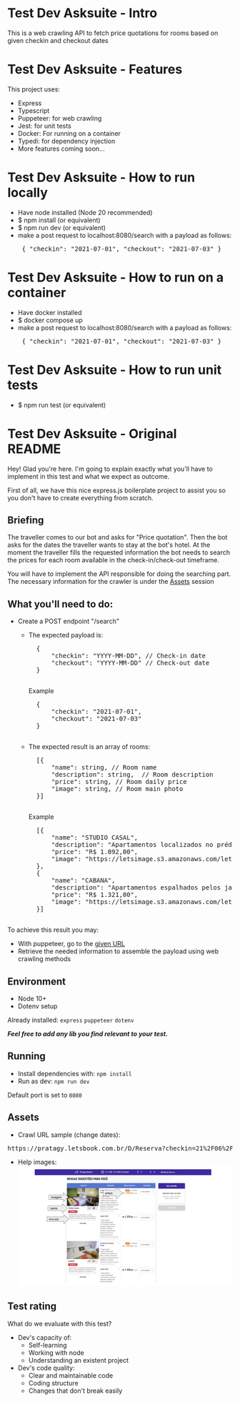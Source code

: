 # Test Dev Asksuite - Intro
This is a web crawling API to fetch price quotations for rooms based on given checkin and checkout dates

# Test Dev Asksuite - Features

This project uses:
* Express
* Typescript
* Puppeteer: for web crawling
* Jest: for unit tests
* Docker: For running on a container
* Typedi: for dependency injection
* More features coming soon...

# Test Dev Asksuite - How to run locally
* Have node installed (Node 20 recommended)
* $ npm install (or equivalent)
* $ npm run dev (or equivalent)
* make a post request to localhost:8080/search with a payload as follows:
        <pre>
        {
            "checkin": "2021-07-01", 
            "checkout": "2021-07-03"
        }
        </pre>

# Test Dev Asksuite - How to run on a container
* Have docker installed
* $ docker compose up
* make a post request to localhost:8080/search with a payload as follows:
        <pre>
        {
            "checkin": "2021-07-01", 
            "checkout": "2021-07-03"
        }
        </pre>


# Test Dev Asksuite - How to run unit tests
* $ npm run test (or equivalent)




# Test Dev Asksuite - Original README

Hey! Glad you're here.
I'm going to explain exactly what you'll have to implement in this test and what we expect as outcome.

First of all, we have this nice express.js boilerplate project to assist you so you don't have to create everything from scratch.

## Briefing
The traveller comes to our bot and asks for "Price quotation". Then the bot asks for the dates the traveller wants to 
stay at the bot's hotel.
At the moment the traveller fills the requested information the bot needs to search the prices for each room available in the check-in/check-out 
timeframe.

You will have to implement the API responsible for doing the searching part.
The necessary information for the crawler is under the [Assets](#assets) session

## What you'll need to do:
* Create a POST endpoint "/search"
    * The expected payload is:
    
        <pre>
        {
            "checkin": "YYYY-MM-DD", // Check-in date
            "checkout": "YYYY-MM-DD" // Check-out date
        }
        </pre>
        
       Example
       
        <pre>
        {
            "checkin": "2021-07-01", 
            "checkout": "2021-07-03"
        }
        </pre>
        
    * The expected result is an array of rooms:
    
        <pre>
        [{
            "name": string, // Room name
            "description": string,  // Room description
            "price": string, // Room daily price
            "image": string, // Room main photo
        }]
        </pre>
        
        Example
        
        <pre>
        [{
            "name": "STUDIO CASAL",
            "description": "Apartamentos localizados no prédio principal do Resort, próximos a recepção e a área de convivência, com vista para área de estacionamento não possuem varanda. Acomoda até 1 adulto e 1 criança ou 2 adultos", 
            "price": "R$ 1.092,00",
            "image": "https://letsimage.s3.amazonaws.com/letsbook/193/quartos/30/fotoprincipal.jpg"
        },
        {
            "name": "CABANA",
            "description": "Apartamentos espalhados pelos jardins do Resort, com vista jardim possuem varanda. Acomoda até 4 adultos ou 3 adultos e 1 criança ou 2 adultos e 2 criança ou 1 adulto e 3 crianças, em duas camas casal.", 
            "price": "R$ 1.321,00",
            "image": "https://letsimage.s3.amazonaws.com/letsbook/193/quartos/32/fotoprincipal.jpg"
        }]
        </pre>
        
To achieve this result you may:

* With puppeteer, go to the [given URL](#assets)
* Retrieve the needed information to assemble the payload using web crawling methods

## Environment
* Node 10+
* Dotenv setup

Already installed: `express` `puppeteer` `dotenv`

**_Feel free to add any lib you find relevant to your test._**


## Running
* Install dependencies with: `npm install`
* Run as dev: `npm run dev`

Default port is set to `8080`

## Assets
* Crawl URL sample (change dates): 
<pre>https://pratagy.letsbook.com.br/D/Reserva?checkin=21%2F06%2F2022&checkout=25%2F06%2F2022&cidade=&hotel=12&adultos=2&criancas=&destino=Pratagy+Beach+Resort+All+Inclusive&promocode=&tarifa=&mesCalendario=6%2F14%2F2022</pre>
* Help images:
![sample_1](assets/sample_1.png)

## Test rating
What do we evaluate with this test?

* Dev's capacity of:
    * Self-learning
    * Working with node
    * Understanding an existent project
* Dev's code quality:
    * Clear and maintainable code
    * Coding structure
    * Changes that don't break easily


